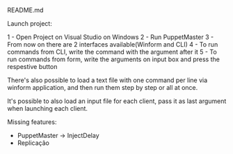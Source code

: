 README.md

Launch project:

1 - Open Project on Visual Studio on Windows
2 - Run PuppetMaster
3 - From now on there are 2 interfaces available(Winform and CLI)
4 - To run commands from CLI, write the command with the argument after it
5 - To run commands from form, write the arguments on input box and press the respestive button

There's also possible to load a text file with one command per line via winform application, and then run them step by step or all at once.

It's possible to also load an input file for each client, pass it as last argument when launching each client.


Missing features:

- PuppetMaster -> InjectDelay
- Replicação